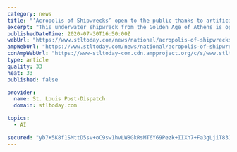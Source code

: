```yaml
---
category: news
title: "‘Acropolis of Shipwrecks’ open to the public thanks to artificial intelligence"
excerpt: "This underwater shipwreck from the Golden Age of Athens is open to the public for the first time ever, with a little help from artificial intelligence. Get up-to-the-minute news sent straight to your device."
publishedDateTime: 2020-07-30T16:50:00Z
webUrl: "https://www.stltoday.com/news/national/acropolis-of-shipwrecks-open-to-the-public-thanks-to-artificial-intelligence/video_02a73819-4e2b-523d-87eb-8379215fa387.html"
ampWebUrl: "https://www.stltoday.com/news/national/acropolis-of-shipwrecks-open-to-the-public-thanks-to-artificial-intelligence/video_02a73819-4e2b-523d-87eb-8379215fa387.amp.html"
cdnAmpWebUrl: "https://www-stltoday-com.cdn.ampproject.org/c/s/www.stltoday.com/news/national/acropolis-of-shipwrecks-open-to-the-public-thanks-to-artificial-intelligence/video_02a73819-4e2b-523d-87eb-8379215fa387.amp.html"
type: article
quality: 33
heat: 33
published: false

provider:
  name: St. Louis Post-Dispatch
  domain: stltoday.com

topics:
  - AI

secured: "yb7+5K8f1SMttD5sv+oC9sw1hvLW8GkRsMT6Y69Pezk+IIXh7+Fa3gLjiT831MAkoP3nlgXK9I1KvtoxzJFAzkjI82TNzmwbxrFIlFeqe2RLH5WOK/Umt3Y1liVr0aSRQzMSj/fyCMbw3O88P5Xl5AjXwCr+/nrOYkAAxFvuxHHourp4i4dJOvahHFzt2EocGYlLad7U2Lqj1IKAbxpt9XPOr72FOkKa7MyL+vb9CF3eIP0d2yKalwueslZH0TVcnbAzu/5RmjPGJ6SdZtqwn0tV5staUdE5vq7t1lYT89lV5Pu0Hhxm+9gnn/ffyWijo2oR3m0n/VnNdmrwvH7uOg==;7r4bFuFyQBXh0ZTyGNvorg=="
---
```


